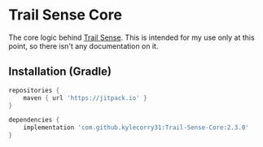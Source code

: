 # Trail Sense Core
The core logic behind [Trail Sense](https://github.com/kylecorry31/Trail-Sense). This is intended for my use only at this point, so there isn't any documentation on it. 

## Installation (Gradle)
```gradle
repositories {
    maven { url 'https://jitpack.io' }
}

dependencies {
    implementation 'com.github.kylecorry31:Trail-Sense-Core:2.3.0'
}
```

